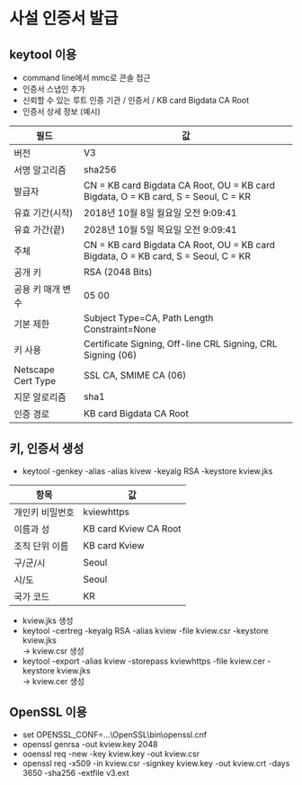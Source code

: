 # 사설 인증서 발급
## keytool 이용
* command line에서 mmc로 콘솔 접근
* 인증서 스냅인 추가
* 신뢰할 수 있는 루트 인증 기관 / 인증서 / KB card Bigdata CA Root
* 인증서 상세 정보 (예시)

|필드|값|
|---|---|
| 버전 | V3 |
| 서명 알고리즘 | sha256 |
| 발급자 | CN = KB card Bigdata CA Root, OU = KB card Bigdata, O = KB card, S = Seoul, C = KR |
| 유효 기간(시작) | 2018년 10월 8일 월요일 오전 9:09:41 |
| 유효 가간(끝) | 2028년 10월 5일 목요일 오전 9:09:41 |
| 주체 | CN = KB card Bigdata CA Root, OU = KB card Bigdata, O = KB card, S = Seoul, C = KR |
| 공개 키 | RSA (2048 Bits) |
| 공용 키 매개 변수 | 05 00 |
| 기본 제한 | Subject Type=CA, Path Length Constraint=None |
| 키 사용 | Certificate Signing, Off-line CRL Signing, CRL Signing (06) |
| Netscape Cert Type | SSL CA, SMIME CA (06) |
| 지문 알로리즘 | sha1 |
| 인증 경로 | KB card Bigdata CA Root |

## 키, 인증서 생성
* keytool -genkey -alias -alias kivew -keyalg RSA -keystore kview.jks

|항목|값|
|---|---|
| 개인키 비밀번호| kviewhttps
| 이름과 성 | KB card Kview CA Root
| 조직 단위 이름 | KB card Kview
| 구/군/시 | Seoul
| 시/도 | Seoul
| 국가 코드 | KR
* kview.jks 생성
* keytool -certreg -keyalg RSA -alias kview -file kview.csr -keystore kview.jks  
-> kview.csr 생성
* keytool -export -alias kview -storepass kviewhttps -file kview.cer -keystore kview.jks  
-> kview.cer 생성

## OpenSSL 이용
* set OPENSSL_CONF=...\OpenSSL\bin\openssl.cnf
* openssl genrsa -out kview.key 2048
* ooenssl req -new -key kview.key -out kview.csr
* openssl req -x509 -in kview.csr -signkey kview.key -out kview.crt -days 3650 -sha256 -extfile v3.ext